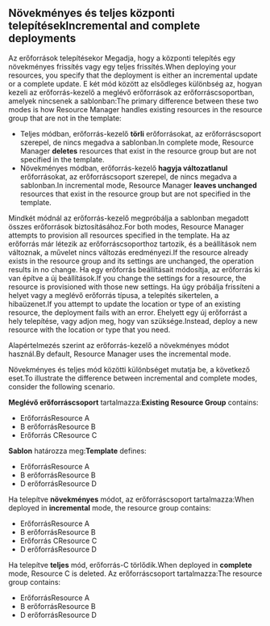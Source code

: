 ## <a name="incremental-and-complete-deployments"></a><span data-ttu-id="eba5a-101">Növekményes és teljes központi telepítések</span><span class="sxs-lookup"><span data-stu-id="eba5a-101">Incremental and complete deployments</span></span>
<span data-ttu-id="eba5a-102">Az erőforrások telepítésekor Megadja, hogy a központi telepítés egy növekményes frissítés vagy egy teljes frissítés.</span><span class="sxs-lookup"><span data-stu-id="eba5a-102">When deploying your resources, you specify that the deployment is either an incremental update or a complete update.</span></span> <span data-ttu-id="eba5a-103">E két mód között az elsődleges különbség az, hogyan kezeli az erőforrás-kezelő a meglévő erőforrások az erőforráscsoportban, amelyek nincsenek a sablonban:</span><span class="sxs-lookup"><span data-stu-id="eba5a-103">The primary difference between these two modes is how Resource Manager handles existing resources in the resource group that are not in the template:</span></span>

* <span data-ttu-id="eba5a-104">Teljes módban, erőforrás-kezelő **törli** erőforrásokat, az erőforráscsoport szerepel, de nincs megadva a sablonban.</span><span class="sxs-lookup"><span data-stu-id="eba5a-104">In complete mode, Resource Manager **deletes** resources that exist in the resource group but are not specified in the template.</span></span> 
* <span data-ttu-id="eba5a-105">Növekményes módban, erőforrás-kezelő **hagyja változatlanul** erőforrásokat, az erőforráscsoport szerepel, de nincs megadva a sablonban.</span><span class="sxs-lookup"><span data-stu-id="eba5a-105">In incremental mode, Resource Manager **leaves unchanged** resources that exist in the resource group but are not specified in the template.</span></span>

<span data-ttu-id="eba5a-106">Mindkét módnál az erőforrás-kezelő megpróbálja a sablonban megadott összes erőforrások biztosításához.</span><span class="sxs-lookup"><span data-stu-id="eba5a-106">For both modes, Resource Manager attempts to provision all resources specified in the template.</span></span> <span data-ttu-id="eba5a-107">Ha az erőforrás már létezik az erőforráscsoporthoz tartozik, és a beállítások nem változnak, a művelet nincs változás eredményezi.</span><span class="sxs-lookup"><span data-stu-id="eba5a-107">If the resource already exists in the resource group and its settings are unchanged, the operation results in no change.</span></span> <span data-ttu-id="eba5a-108">Ha egy erőforrás beállításait módosítja, az erőforrás ki van építve a új beállítások.</span><span class="sxs-lookup"><span data-stu-id="eba5a-108">If you change the settings for a resource, the resource is provisioned with those new settings.</span></span> <span data-ttu-id="eba5a-109">Ha úgy próbálja frissíteni a helyet vagy a meglévő erőforrás típusa, a telepítés sikertelen, a hibaüzenet.</span><span class="sxs-lookup"><span data-stu-id="eba5a-109">If you attempt to update the location or type of an existing resource, the deployment fails with an error.</span></span> <span data-ttu-id="eba5a-110">Ehelyett egy új erőforrást a hely telepítése, vagy adjon meg, hogy van szüksége.</span><span class="sxs-lookup"><span data-stu-id="eba5a-110">Instead, deploy a new resource with the location or type that you need.</span></span>

<span data-ttu-id="eba5a-111">Alapértelmezés szerint az erőforrás-kezelő a növekményes módot használ.</span><span class="sxs-lookup"><span data-stu-id="eba5a-111">By default, Resource Manager uses the incremental mode.</span></span>

<span data-ttu-id="eba5a-112">Növekményes és teljes mód közötti különbséget mutatja be, a következő eset.</span><span class="sxs-lookup"><span data-stu-id="eba5a-112">To illustrate the difference between incremental and complete modes, consider the following scenario.</span></span>

<span data-ttu-id="eba5a-113">**Meglévő erőforráscsoport** tartalmazza:</span><span class="sxs-lookup"><span data-stu-id="eba5a-113">**Existing Resource Group** contains:</span></span>

* <span data-ttu-id="eba5a-114">Erőforrás</span><span class="sxs-lookup"><span data-stu-id="eba5a-114">Resource A</span></span>
* <span data-ttu-id="eba5a-115">B erőforrás</span><span class="sxs-lookup"><span data-stu-id="eba5a-115">Resource B</span></span>
* <span data-ttu-id="eba5a-116">Erőforrás C</span><span class="sxs-lookup"><span data-stu-id="eba5a-116">Resource C</span></span>

<span data-ttu-id="eba5a-117">**Sablon** határozza meg:</span><span class="sxs-lookup"><span data-stu-id="eba5a-117">**Template** defines:</span></span>

* <span data-ttu-id="eba5a-118">Erőforrás</span><span class="sxs-lookup"><span data-stu-id="eba5a-118">Resource A</span></span>
* <span data-ttu-id="eba5a-119">B erőforrás</span><span class="sxs-lookup"><span data-stu-id="eba5a-119">Resource B</span></span>
* <span data-ttu-id="eba5a-120">D erőforrás</span><span class="sxs-lookup"><span data-stu-id="eba5a-120">Resource D</span></span>

<span data-ttu-id="eba5a-121">Ha telepítve **növekményes** módot, az erőforráscsoport tartalmazza:</span><span class="sxs-lookup"><span data-stu-id="eba5a-121">When deployed in **incremental** mode, the resource group contains:</span></span>

* <span data-ttu-id="eba5a-122">Erőforrás</span><span class="sxs-lookup"><span data-stu-id="eba5a-122">Resource A</span></span>
* <span data-ttu-id="eba5a-123">B erőforrás</span><span class="sxs-lookup"><span data-stu-id="eba5a-123">Resource B</span></span>
* <span data-ttu-id="eba5a-124">Erőforrás C</span><span class="sxs-lookup"><span data-stu-id="eba5a-124">Resource C</span></span>
* <span data-ttu-id="eba5a-125">D erőforrás</span><span class="sxs-lookup"><span data-stu-id="eba5a-125">Resource D</span></span>

<span data-ttu-id="eba5a-126">Ha telepítve **teljes** mód, erőforrás-C törlődik.</span><span class="sxs-lookup"><span data-stu-id="eba5a-126">When deployed in **complete** mode, Resource C is deleted.</span></span> <span data-ttu-id="eba5a-127">Az erőforráscsoport tartalmazza:</span><span class="sxs-lookup"><span data-stu-id="eba5a-127">The resource group contains:</span></span>

* <span data-ttu-id="eba5a-128">Erőforrás</span><span class="sxs-lookup"><span data-stu-id="eba5a-128">Resource A</span></span>
* <span data-ttu-id="eba5a-129">B erőforrás</span><span class="sxs-lookup"><span data-stu-id="eba5a-129">Resource B</span></span>
* <span data-ttu-id="eba5a-130">D erőforrás</span><span class="sxs-lookup"><span data-stu-id="eba5a-130">Resource D</span></span>
